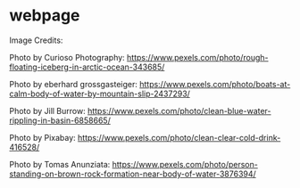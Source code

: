 # webpage
Image Credits:

Photo by Curioso Photography: https://www.pexels.com/photo/rough-floating-iceberg-in-arctic-ocean-343685/

Photo by eberhard grossgasteiger: https://www.pexels.com/photo/boats-at-calm-body-of-water-by-mountain-slip-2437293/

Photo by Jill Burrow: https://www.pexels.com/photo/clean-blue-water-rippling-in-basin-6858665/

Photo by Pixabay: https://www.pexels.com/photo/clean-clear-cold-drink-416528/

Photo by Tomas Anunziata: https://www.pexels.com/photo/person-standing-on-brown-rock-formation-near-body-of-water-3876394/
